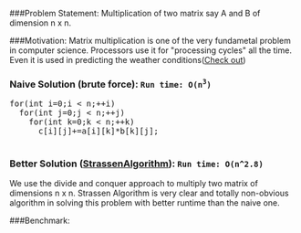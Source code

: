 ###Problem Statement:
Multiplication of two matrix say A and B of dimension n x n.

###Motivation:
Matrix multiplication is one of the very fundametal problem in computer science. Processors use it for "processing cycles" all the time. Even it is used in predicting the weather conditions([Check out](http://www.ias.ac.in/resonance/Volumes/18/04/0368-0377.pdf))

### Naive Solution (brute force): <code>Run time: O(n<sup>3</sup>)</code>
<pre>
for(int i=0;i &lt; n;++i)
  for(int j=0;j &lt; n;++j)
    for(int k=0;k &lt; n;++k)
      c[i][j]+=a[i][k]*b[k][j];

</pre>
### Better Solution ([StrassenAlgorithm](http://en.wikipedia.org/wiki/Strassen_algorithm)): <code>Run time: O(n^2.8)</code>
We use the divide and conquer approach to multiply two matrix of dimensions n x n. Strassen Algorithm is very clear and
totally non-obvious algorithm in solving this problem with better runtime than the naive one.

###Benchmark:
<pre>

</pre>
